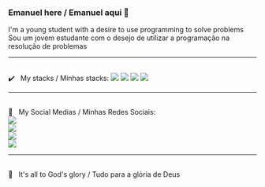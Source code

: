 ### Emanuel here / Emanuel aqui 👋
I'm a young student with a desire to use programming to solve problems<br/>Sou um jovem estudante com o desejo de utilizar a programação na resolução de problemas
<br/>
___
<br/> :heavy_check_mark: &nbsp; My stacks / Minhas stacks:
<img src="https://img.shields.io/badge/python-%233776AB.svg?&style=flat-square&logo=python&logoColor=white"/>
<img src="https://img.shields.io/badge/html-%23239120.svg?&style=flat-square&logo=html5&logoColor=white"/>
<img src="https://img.shields.io/badge/css-%23239120.svg?&style=flat-square&logo=css3&logoColor=white"/>
<img src="https://img.shields.io/badge/javascript-%23F7DF1E.svg?&style=flat-square&logo=javascript&logoColor=black"/>
<br/>
___
<br/> :link: &nbsp; My Social Medias / Minhas Redes Sociais:
<br/>[<img src="https://img.shields.io/badge/linkedin-%230077B5.svg?&style=for-the-badge&logo=linkedin&logoColor=white"/>](https://www.linkedin.com/in/almeida-emanuel/)
<br/>[<img src="https://img.shields.io/badge/facebook-%231877F2.svg?&style=for-the-badge&logo=facebook&logoColor=white"/>](https://www.facebook.com/em4nuel.almeida/)
<br/>[<img src="https://img.shields.io/badge/instagram-%23E4405F.svg?&style=for-the-badge&logo=instagram&logoColor=white"/>](https://www.instagram.com/em_almeid/)
<br/>[<img src="https://img.shields.io/badge/twitter-%231DA1F2.svg?&style=for-the-badge&logo=twitter&logoColor=white"/>](https://www.twitter.com/em_almeid/)
<br/>
___
<br/> :pray: &nbsp; It's all to God's glory / Tudo para a glória de Deus
